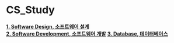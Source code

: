 # CS_Study
[**1. Software Design, 소프트웨어 설계**](https://github.com/HoyeonYu/CS_Study/blob/master/SoftwareDesign.md)  
[**2. Software Development, 소프트웨어 개발**](https://github.com/HoyeonYu/CS_Study/blob/master/SoftwareDevelopment.md) 
[**3. Database, 데이터베이스**](https://github.com/HoyeonYu/CS_Study/blob/master/Database.md) 
